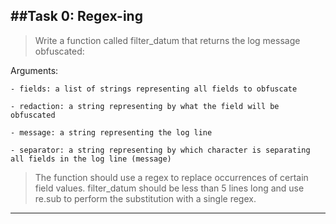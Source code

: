 ##Task 0: Regex-ing
--------------------------
> Write a function called filter_datum that returns the log message obfuscated:  

Arguments:  

	- fields: a list of strings representing all fields to obfuscate  

	- redaction: a string representing by what the field will be obfuscated  

	- message: a string representing the log line  

	- separator: a string representing by which character is separating all fields in the log line (message)  

> The function should use a regex to replace occurrences of certain field values.
  filter_datum should be less than 5 lines long and use re.sub to perform the substitution with a single regex.
-------------------------------------------------------------------
